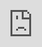 ```yaml
---
layout: post
date:   2019-04-04
image: "/puerto_rico_now/images/decision_model/pixel_gif.gif"
title:  "Mapping Municipalities at Risk in Puerto Rico"
author: "Pauline Claramunt, Madeline Entrikin, Catlin Bone, and Tyrene Calvesbert"
---
```


  
>In September 20th in 2017 Hurricane María led to “the biggest failure of American disaster response since Hurricane Katrina struck New Orleans and the Gulf Coast in 2005.” -Daniel Farber (2018) 

![Puerto Rico](/puerto_rico_now/images/decision_model/pixel_gif.gif)
Data Source: XX
&nbsp;

<p>
The devastation produced by Hurricane María was unprecedented and revealed the deep crisis, not only economical but also the physical, social and spatial vulnerabilities that place Puerto Rico in constant climate risk. The whole archipelago of Puerto Rico suffered from a lack of effective and immediate response to the catastrophe, with shared responsibilities from the local government to the Federal Emergency Management Agency (FEMA). The islands experienced full black-out for months, the death toll product of the hurricanes passing extended to thousands, health administration has decreased, and lack of social services are consistently threatening local capacity to respond from communities to institutions.
</p>

**By cross-referencing physical and social vulnerability the project highlights what are the areas at most risk in the event of another hurricane?**

>"The volatile nature of economic and population activity generates the need to locate public policies decisions geographically even more relevant."

<div class="iframe-column">
  <iframe src="https://cdn.knightlab.com/libs/juxtapose/latest/embed/index.html?uid=bbabcf06-9213-11e9-b9b8-0edaf8f81e27" style="position:absolute;top:0;left:0;width:100%;height:100%;" frameborder="0"></iframe>
</div>
<p><em>Source:Banco de Municipio 2017 </em>
&nbsp;
  
Before the hurricane, Puerto Rico had acquired new layers of complexity considering that the islands defaulted on their loans payments obligation, and instituted an ongoing and deep crisis. Now the territory is said to be responsible for the so-called public debt that amounts $74B. Approximately $24 billion is issued by municipalities and public corporations and $50 billion on pension liabilities of the $74 billion debt.
</p>

<div class="iframe-column">
  <iframe src="https://cdn.knightlab.com/libs/juxtapose/latest/embed/index.html?uid=bbabcf06-9213-11e9-b9b8-0edaf8f81e27" style="position:absolute;top:0;left:0;width:100%;height:100%;" frameborder="0"></iframe>
</div>
<p><em>Source:XXXXXXX </em>
&nbsp;
  
Given that Puerto Rico is under a tight scenario by having a Lack of economic development Financial debt, Unprecedented disaster recovery process, Fiscal reconstruction and Financial debt the project explore the same question but at the municipality level. In order to have a better idea of the Island and to further understand the geography that we explored is important to highlight that Puerto Rico has Seventy-eight municipalities with various geographical conditions, from coastal to inland including Culebra and Vieques that are separate Islands. Therefore it is difficult to create a baseline for comparison since they vary not only in territory extension but also have diverse socio-economic conditions. 
</p>

**What municipalities in Puerto Rico are at most risk in the event of another hurricane?**
&nbsp;
<p>
Municipalities are a Second layer governance, and are subjected to “state”, and Federal laws of United States. In order to have a better idea of the Island and to further understand the geography that we explored is important to highlight that Puerto Rico has Seventy-eight municipalities with various geographical conditions, from coastal to inland including Culebra and Vieques that are separate Islands. Therefore it is difficult to create a baseline for comparison since they vary not only in territory extension but also have diverse socio-economic conditions. Yet, municipalities as localities, have become important arenas for decision-making, their role has had a pendulum effect during Puerto Rico's planning and management of the urban fabric marking their importance as a study unit.
</p>

&nbsp;
![Puerto Rico](/puerto_rico_now/images/decision_model/munis_maria.jpg)
&nbsp;

>"Disasters are sometimes considered external shocks, but disaster risk results from the complex interaction between development processes that generate conditions of exposure, vulnerability and hazard. Disaster risk is therefore considered as the combination of the severity and frequency of a hazard, the numbers of people and assets exposed to the hazard, and their vulnerability to damage."(UNISDR, 2015a)

&nbsp;
![Puerto Rico](/puerto_rico_now/images/decision_model/SOS_PR.jpg)
Source: Local pres - Humacao, Las María. 2017
&nbsp;

**MAPPING MUNICIPALITIES AT RISK IN PUERTO RICO & MEASURING VULNERABILITY AT THE MUNICIPAL LEVEL**

This project develops a decision model based in *social* and *physical* vulnerability metrics that are first mapped individually and secondly added into one final model to render a map showing higher risk for municipalities and possible impact in their capacity to recover in the event of another Hurricane. Disaster risk is expressed as the likelihood of loss of life, injury or destruction and damage from a disaster in a given period of time (UNISDR, 2015.)

![Puerto Rico](/puerto_rico_now/images/decision_model/Risk_Muni_v3.jpg)

**Mapping Social Vulnerability at a Municipal level**

&nbsp;
<img src="/puerto_rico_now/images/decision_model/social_vulnerability_GIF.gif" class="full-img">
&nbsp;
Data Source: US Census 2017
&nbsp;
&nbsp;
The social vulnerability indicators will be based on demographic and socioeconomic factors, including the change in populations related to migration post Hurricanes. 
&nbsp;

**Mapping Physical Vulnerability at a Municipal level**
&nbsp;
<img src="/puerto_rico_now/images/decision_model/unweighted_physical.jpg" class="full-img">
&nbsp;
Data Source: US Census 2017
&nbsp;
&nbsp;

The Physical vulnerability index will consider environmental conditions and impact in housing stock by using existent and new datasets. The analysis will consider “municipios” as a primary legal division of Puerto Rico. An existent social vulnerability index (SVI) for Puerto Rico developed in 2017 will be revised, but as it is based on census tracts is not transferable to our study. This difference is
relevant because municipios are in charge of implementing and coordinating local government actions being a key player in the provision of services and resilience of communities. 

**Mapping Municipalities that are at most risk in the event of another climate event**

&nbsp;
<img src="/puerto_rico_now/images/decision_model/final_combined_gif.gif" class="full-img">
&nbsp;
Data Source: US Census 2017
&nbsp;
&nbsp;

**Snapshots to municipalities that are at most risk in the event of another climate event**

<p float="left">
  <img src="/puerto_rico_now/images/decision_model/Yabucoa.gif" width="420" />
  <img src="/puerto_rico_now/images/decision_model/Yabucoa.jpg" width="320" /> 
  
September 20. 6:15 a.m. It is the official time in which hurricane Maria, category 4 on the Saffir-Simpson scale, enters through Yabucoa. This is a southeastern town with ten barrios: Aguacate, Calabaza, Camino Nuevo, Guayabota, Jácana, Juan Marín, Limones, Playa, Pueblo, and Tejas. This area is known for its farmers and agricultural lands-- mostly produces plantains all heavily affected by the storm(3,000 to 4,000 acres of plantains were destroyed.)
&nbsp;
&nbsp;
[Read more about Yabucoa after María](https://www.usatoday.com/story/news/2018/03/11/yabucoa-puerto-rico-ground-zero-hurricane-maria-long-road-ahead-recovery/393118002/) 
</p>

<p float="left">
  <img src="/puerto_rico_now/images/decision_model/canovanas_gif.gif" width="420" /> 
  <img src="/puerto_rico_now/images/decision_model/Canovanas.jpg" width="300" />
</p>

<p float="left">
  <img src="/puerto_rico_now/images/decision_model/Comeri0.gif" width="420" /> 
  <img src="/puerto_rico_now/images/decision_model/Comerio.jpg" width="220" />
</p> 

<p float="left">
  <img src="/puerto_rico_now/images/decision_model/Utuad0.gif" width="420" />
  <img src="/puerto_rico_now/images/decision_model/Utuado.jpg" width="220" />
</p>
                       
<p float="left">
  <img src="/puerto_rico_now/images/decision_model/Juncos.gif" width="420" />
  <img src="/puerto_rico_now/images/decision_model/Juncos.jpg" width="220" /> 
</p>

<p float="left">
  <img src="/puerto_rico_now/images/decision_model/Naguab0.gif" width="420" /> 
  <img src="/puerto_rico_now/images/decision_model/Naguabo.jpg" width="220" />
</p>

>The results of the analysis of Social and Physical vulnerability at a municipal level throughout a combined layer decision model revealed that the municipalities of Yabucoa, Canóvanas, Comerío, Utuado, Juncos and Naguabo are consistenly high scored. This findings suggest that significant condition of risk are in place which requires inmediate attention. 
